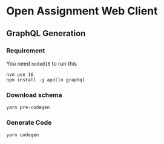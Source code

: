 # Open Assignment Web Client

## GraphQL Generation

### Requirement
You need `node@16` to run this

```
nvm use 16 
npm install -g apollo graphql
```

### Download schema

```
yarn pre-codegen
```

### Generate Code

```
yarn codegen
```

